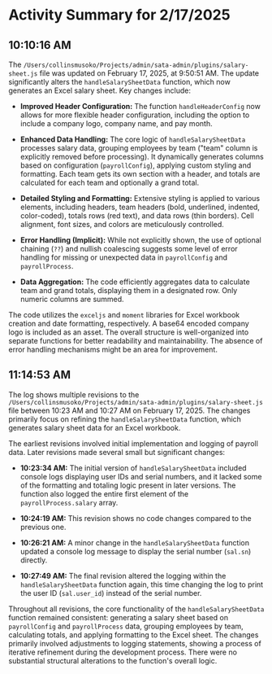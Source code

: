 # Activity Summary for 2/17/2025

## 10:10:16 AM
The `/Users/collinsmusoko/Projects/admin/sata-admin/plugins/salary-sheet.js` file was updated on February 17, 2025, at 9:50:51 AM.  The update significantly alters the `handleSalarySheetData` function, which now generates an Excel salary sheet.  Key changes include:

* **Improved Header Configuration:** The function `handleHeaderConfig` now allows for more flexible header configuration, including the option to include a company logo, company name, and pay month.

* **Enhanced Data Handling:** The core logic of `handleSalarySheetData` processes salary data, grouping employees by team ("team" column is explicitly removed before processing).  It dynamically generates columns based on configuration (`payrollConfig`), applying custom styling and formatting. Each team gets its own section with a header, and totals are calculated for each team and optionally a grand total.

* **Detailed Styling and Formatting:**  Extensive styling is applied to various elements, including headers, team headers (bold, underlined, indented, color-coded), totals rows (red text), and data rows (thin borders).  Cell alignment, font sizes, and colors are meticulously controlled.

* **Error Handling (Implicit):** While not explicitly shown, the use of optional chaining (`??`) and nullish coalescing suggests some level of error handling for missing or unexpected data in `payrollConfig` and `payrollProcess`.

* **Data Aggregation:** The code efficiently aggregates data to calculate team and grand totals, displaying them in a designated row.  Only numeric columns are summed.

The code utilizes the `exceljs` and `moment` libraries for Excel workbook creation and date formatting, respectively.  A base64 encoded company logo is included as an asset. The overall structure is well-organized into separate functions for better readability and maintainability.  The absence of error handling mechanisms might be an area for improvement.


## 11:14:53 AM
The log shows multiple revisions to the `/Users/collinsmusoko/Projects/admin/sata-admin/plugins/salary-sheet.js` file between 10:23 AM and 10:27 AM on February 17, 2025.  The changes primarily focus on refining the `handleSalarySheetData` function, which generates salary sheet data for an Excel workbook.

The earliest revisions involved initial implementation and logging of payroll data.  Later revisions made several small but significant changes:


* **10:23:34 AM:**  The initial version of `handleSalarySheetData` included console logs displaying user IDs and serial numbers, and it lacked some of the formatting and totaling logic present in later versions.  The function also logged the entire first element of the `payrollProcess.salary` array.


* **10:24:19 AM:** This revision shows no code changes compared to the previous one.


* **10:26:21 AM:**  A minor change in the `handleSalarySheetData` function updated a console log message to display the serial number (`sal.sn`) directly.


* **10:27:49 AM:** The final revision altered the logging within the `handleSalarySheetData` function again, this time changing the log to print the user ID (`sal.user_id`) instead of the serial number.


Throughout all revisions, the core functionality of the `handleSalarySheetData` function remained consistent:  generating a salary sheet based on `payrollConfig` and `payrollProcess` data, grouping employees by team, calculating totals, and applying formatting to the Excel sheet. The changes primarily involved adjustments to logging statements, showing a process of iterative refinement during the development process.  There were no substantial structural alterations to the function's overall logic.
